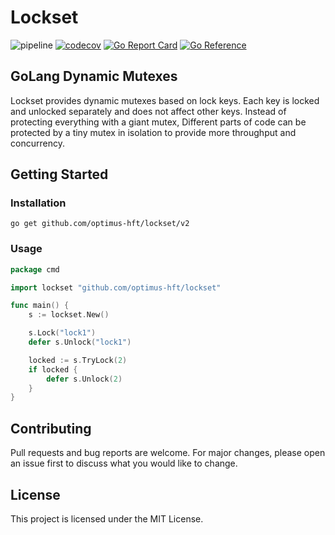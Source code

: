 # Lockset
![pipeline](https://github.com/optimus-hft/lockset/actions/workflows/go-ci.yml/badge.svg)
[![codecov](https://codecov.io/gh/optimus-hft/lockset/branch/main/graph/badge.svg)](#)
[![Go Report Card](https://goreportcard.com/badge/github.com/optimus-hft/lockset)](https://goreportcard.com/report/github.com/optimus-hft/lockset)
[![Go Reference](https://pkg.go.dev/badge/github.com/optimus-hft/lockset.svg)](https://pkg.go.dev/github.com/optimus-hft/lockset)

## GoLang Dynamic Mutexes
Lockset provides dynamic mutexes based on lock keys. Each key is locked and unlocked separately and does not affect other keys.
Instead of protecting everything with a giant mutex, Different parts of code can be protected by a tiny mutex in isolation to provide more throughput and concurrency.

## Getting Started
### Installation
```
go get github.com/optimus-hft/lockset/v2
```

### Usage

```go
package cmd

import lockset "github.com/optimus-hft/lockset"

func main() {
	s := lockset.New()

	s.Lock("lock1")
	defer s.Unlock("lock1")

	locked := s.TryLock(2)
	if locked {
		defer s.Unlock(2)
	}
}
```

## Contributing
Pull requests and bug reports are welcome. For major changes, please open an issue first to discuss what you would like to change.

## License
This project is licensed under the MIT License.
